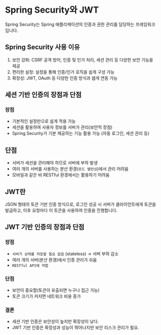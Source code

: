# Spring Security와 JWT

Spring Security는 Spring 애플리케이션의 인증과 권한 관리를 담당하는 프레임워크입니다.

## Spring Security 사용 이유

1. 보안 강화: CSRF 공격 방어, 인증 및 인가 처리, 세션 관리 등 다양한 보안 기능을 제공
2. 편리한 설정: 설정을 통해 인증/인가 로직을 쉽게 구성 가능
3. 확장성: JWT, OAuth 등 다양한 인증 방식과 쉡게 연동 가능

## 세션 기반 인증의 장점과 단점

### 장점

- 기본적인 설정만으로 쉽게 적용 가능
- 세션을 활용하여 사용자 정보를 서버가 관리(보안적 장점)
- Spring Security가 기본 제공하는 기능 활용 가능 (자동 로그인, 세션 관리 등)

## 단점

- 서버가 세션을 관리해야 하므로 서버에 부하 발생
- 여러 개의 서버를 사용하는 분산 환경(`로드 밸런싱`)에서 관리 어려움
- 모바일과 같은 비 RESTful 환경에서는 활용하기 어려움

## JWT란

JSON 형태의 토큰 기반 인증 방식으로, 로그인 성공 시 서버가 클라이언트에게 토큰을 발급하고,
이후 요청마다 이 토큰을 사용하여 인증을 진행합니다.

## JWT 기반 인증의 장점과 단점

### 장점

- `서버가 상태를 저장할 필요 없음` (stateless) → 서버 부하 감소
- 여러 개의 서버(분산 환경)에서 인증 관리가 쉬움
- `RESTful API에 적합`

### 단점

- 보안이 중요함(토큰이 유출되면 누구나 접근 가능)
- 토큰 크기가 커지면 네트워크 비용 증가

### 결론

- 세션 기반 인증은 보안성이 높지만 확장성이 낮다.
- JWT 기반 인증은 확장성과 성능이 뛰어나지만 보안 리스크 관리가 필요.

